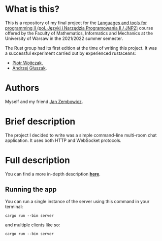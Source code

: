 # What is this?

This is a repository of my final project for the [Languages and tools for programming II (pol. Języki i Narzędzia Programowania II / JNP2)](https://usosweb.mimuw.edu.pl/kontroler.php?_action=katalog2%2Fprzedmioty%2FpokazPrzedmiot&prz_kod=1000-224bJNP2&lang=en) course offered by the Faculty of Mathematics, Informatics and Mechanics at the University of Warsaw in the 2021/2022 summer semester.

The Rust group had its first edition at the time of writing this project. It was a successful experiment carried out by experienced rustaceans:
- [Piotr Wojtczak](https://github.com/StarostaGit),
- [Andrzej Głuszak](https://github.com/agluszak).

# Authors

Myself and my friend [Jan Zembowicz](https://github.com/JWZ1996).

# Brief description

The project I decided to write was a simple command-line multi-room chat application. It uses both HTTP and WebSocket protocols.

# Full description 

You can find a more in-depth description [**here**](https://github.com/kfernandez31/JNP2-Rust-Chatter/blob/main/tdescription.md).


## Running the app
You can run a single instance of the server using this command in your terminal:
```
cargo run --bin server
```
and multiple clients like so:
```
cargo run --bin server
```